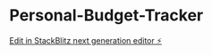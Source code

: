 # Personal-Budget-Tracker

[Edit in StackBlitz next generation editor ⚡️](https://stackblitz.com/~/github.com/andybencomo95/Personal-Budget-Tracker)